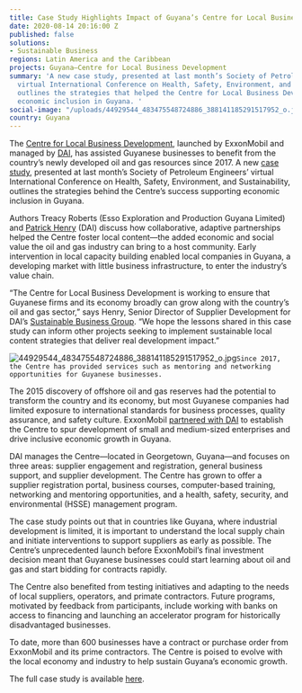 ```yaml
---
title: Case Study Highlights Impact of Guyana’s Centre for Local Business Development
date: 2020-08-14 20:16:00 Z
published: false
solutions:
- Sustainable Business
regions: Latin America and the Caribbean
projects: Guyana—Centre for Local Business Development
summary: 'A new case study, presented at last month’s Society of Petroleum Engineers’
  virtual International Conference on Health, Safety, Environment, and Sustainability,
  outlines the strategies that helped the Centre for Local Business Development support
  economic inclusion in Guyana. '
social-image: "/uploads/44929544_483475548724886_388141185291517952_o.jpg"
country: Guyana
---
```


The [Centre for Local Business Development](https://centreguyana.com/), launched by ExxonMobil and managed by [DAI](https://www.dai.com/our-work/projects/guyana-centre-for-local-business-development), has assisted Guyanese businesses to benefit from the country’s newly developed oil and gas resources since 2017. A new [case study](https://www.onepetro.org/conference-paper/SPE-199517-MS), presented at last month’s Society of Petroleum Engineers’ virtual International Conference on Health, Safety, Environment, and Sustainability, outlines the strategies behind the Centre’s success supporting economic inclusion in Guyana. 

Authors Treacy Roberts (Esso Exploration and Production Guyana Limited) and [Patrick Henry](https://www.dai.com/who-we-are/our-team/patrick-henry) (DAI) discuss how collaborative, adaptive partnerships helped the Centre foster local content—the added economic and social value the oil and gas industry can bring to a host community. Early intervention in local capacity building enabled local companies in Guyana, a developing market with little business infrastructure, to enter the industry’s value chain.

“The Centre for Local Business Development is working to ensure that Guyanese firms and its economy broadly can grow along with the country’s oil and gas sector,” says Henry, Senior Director of Supplier Development for DAI’s [Sustainable Business Group](https://www.dai.com/our-work/solutions/sustainable-business). “We hope the lessons shared in this case study can inform other projects seeking to implement sustainable local content strategies that deliver real development impact.” 

![44929544_483475548724886_388141185291517952_o.jpg](/uploads/44929544_483475548724886_388141185291517952_o.jpg)`Since 2017, the Centre has provided services such as mentoring and networking opportunities for Guyanese businesses.` 

The 2015 discovery of offshore oil and gas reserves had the potential to transform the country and its economy, but most Guyanese companies had limited exposure to international standards for business processes, quality assurance, and safety culture. ExxonMobil [partnered with DAI](https://www.dai.com/news/dai-to-collaborate-with-exxonmobil-on-centre-for-local-business-development-in-guyana) to establish the Centre to spur development of small and medium-sized enterprises and drive inclusive economic growth in Guyana.

DAI manages the Centre—located in Georgetown, Guyana—and focuses on three areas: supplier engagement and registration, general business support, and supplier development. The Centre has grown to offer a supplier registration portal, business courses, computer-based training, networking and mentoring opportunities, and a health, safety, security, and environmental (HSSE) management program.

The case study points out that in countries like Guyana, where industrial development is limited, it is important to understand the local supply chain and initiate interventions to support suppliers as early as possible. The Centre’s unprecedented launch before ExxonMobil’s final investment decision meant that Guyanese businesses could start learning about oil and gas and start bidding for contracts rapidly.

The Centre also benefited from testing initiatives and adapting to the needs of local suppliers, operators, and primate contractors. Future programs, motivated by feedback from participants, include working with banks on access to financing and launching an accelerator program for historically disadvantaged businesses.

To date, more than 600 businesses have a contract or purchase order from ExxonMobil and its prime contractors. The Centre is poised to evolve with the local economy and industry to help sustain Guyana’s economic growth. 

The full case study is available [here](https://www.onepetro.org/conference-paper/SPE-199517-MS). 